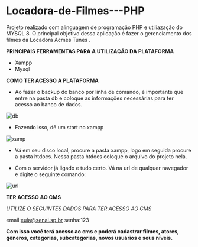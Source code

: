 # Locadora-de-Filmes---PHP
Projeto realizado com alinguagem de programação PHP e utiliazação do MYSQL 8. O principal objetivo dessa aplicação é fazer o gerenciamento dos filmes da Locadora Acmes Tunes .


**PRINCIPAIS FERRAMENTAS PARA A UTILIZAÇÃO DA PLATAFORMA**

- Xampp
- Mysql

**COMO TER ACESSO A PLATAFORMA**

- Ao fazer o backup do banco por linha de comando, é importante que entre na pasta db e coloque as informações necessárias para ter acesso ao banco de dados.

![db](https://user-images.githubusercontent.com/47863213/69901729-2795af80-1364-11ea-922d-991767cc979a.png)

- Fazendo isso, dê um start no xampp

![xamp](https://user-images.githubusercontent.com/47863213/69901749-8ce9a080-1364-11ea-8851-4ffa82923f1e.png)

- Vá em seu disco local, procure a pasta xampp, logo em seguida procure a pasta htdocs. Nessa pasta htdocs coloque o arquivo do projeto nela.

- Com o servidor já ligado e tudo certo. Vá na url de qualquer navegador e digite o seguinte comando:

![url](https://user-images.githubusercontent.com/47863213/69901804-20bb6c80-1365-11ea-9b4c-f5342b10ab76.png)

**TER ACESSO AO CMS**

*UTILIZE O SEGUINTES DADOS PARA TER ACESSO AO CMS*

email:eula@senai.sp.br
senha:123

**Com isso você terá acesso ao cms e poderá cadastrar filmes, atores, gêneros, categorias, subcategorias, novos usuários e seus níveis.**
